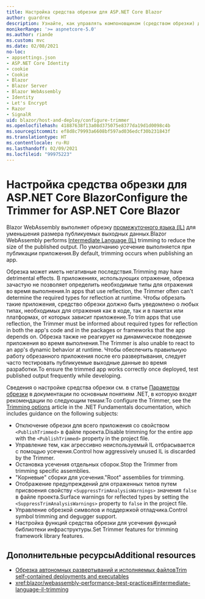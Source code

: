 ```yaml
---
title: Настройка средства обрезки для ASP.NET Core Blazor
author: guardrex
description: Узнайте, как управлять компоновщиком (средством обрезки) для промежуточного языка (IL) при сборке приложения Blazor.
monikerRange: '>= aspnetcore-5.0'
ms.author: riande
ms.custom: mvc
ms.date: 02/08/2021
no-loc:
- appsettings.json
- ASP.NET Core Identity
- cookie
- Cookie
- Blazor
- Blazor Server
- Blazor WebAssembly
- Identity
- Let's Encrypt
- Razor
- SignalR
uid: blazor/host-and-deploy/configure-trimmer
ms.openlocfilehash: 41887638f13a08d375075e8377da19d1d0098c4b
ms.sourcegitcommit: ef8d8c79993a6608bf597ad036edcf30b231843f
ms.translationtype: HT
ms.contentlocale: ru-RU
ms.lasthandoff: 02/09/2021
ms.locfileid: "99975223"
---
```

# <a name="configure-the-trimmer-for-aspnet-core-blazor"></a><span data-ttu-id="1aede-103">Настройка средства обрезки для ASP.NET Core Blazor</span><span class="sxs-lookup"><span data-stu-id="1aede-103">Configure the Trimmer for ASP.NET Core Blazor</span></span>

<span data-ttu-id="1aede-104">Blazor WebAssembly выполняет обрезку [промежуточного языка (IL)](/dotnet/standard/managed-code#intermediate-language--execution) для уменьшения размера публикуемых выходных данных.</span><span class="sxs-lookup"><span data-stu-id="1aede-104">Blazor WebAssembly performs [Intermediate Language (IL)](/dotnet/standard/managed-code#intermediate-language--execution) trimming to reduce the size of the published output.</span></span> <span data-ttu-id="1aede-105">По умолчанию усечение выполняется при публикации приложения.</span><span class="sxs-lookup"><span data-stu-id="1aede-105">By default, trimming occurs when publishing an app.</span></span>

<span data-ttu-id="1aede-106">Обрезка может иметь негативные последствия.</span><span class="sxs-lookup"><span data-stu-id="1aede-106">Trimming may have detrimental effects.</span></span> <span data-ttu-id="1aede-107">В приложениях, использующих отражение, обрезка зачастую не позволяет определить необходимые типы для отражения во время выполнения.</span><span class="sxs-lookup"><span data-stu-id="1aede-107">In apps that use reflection, the Trimmer often can't determine the required types for reflection at runtime.</span></span> <span data-ttu-id="1aede-108">Чтобы обрезать такие приложения, средство обрезки должно быть уведомлено о любых типах, необходимых для отражения как в коде, так и в пакетах или платформах, от которых зависит приложение.</span><span class="sxs-lookup"><span data-stu-id="1aede-108">To trim apps that use reflection, the Trimmer must be informed about required types for reflection in both the app's code and in the packages or frameworks that the app depends on.</span></span> <span data-ttu-id="1aede-109">Обрезка также не реагирует на динамическое поведение приложения во время выполнения.</span><span class="sxs-lookup"><span data-stu-id="1aede-109">The Trimmer is also unable to react to an app's dynamic behavior at runtime.</span></span> <span data-ttu-id="1aede-110">Чтобы обеспечить правильную работу обрезанного приложения после его развертывания, следует часто тестировать публикуемые выходные данные во время разработки.</span><span class="sxs-lookup"><span data-stu-id="1aede-110">To ensure the trimmed app works correctly once deployed, test published output frequently while developing.</span></span>

<span data-ttu-id="1aede-111">Сведения о настройке средства обрезки см. в статье [Параметры обрезки](/dotnet/core/deploying/trimming-options) в документации по основным понятиям .NET, в которую входят рекомендации по следующим темам:</span><span class="sxs-lookup"><span data-stu-id="1aede-111">To configure the Trimmer, see the [Trimming options](/dotnet/core/deploying/trimming-options) article in the .NET Fundamentals documentation, which includes guidance on the following subjects:</span></span>

* <span data-ttu-id="1aede-112">Отключение обрезки для всего приложения со свойством `<PublishTrimmed>` в файле проекта.</span><span class="sxs-lookup"><span data-stu-id="1aede-112">Disable trimming for the entire app with the `<PublishTrimmed>` property in the project file.</span></span>
* <span data-ttu-id="1aede-113">Управление тем, как агрессивно неиспользуемый IL отбрасывается с помощью усечения.</span><span class="sxs-lookup"><span data-stu-id="1aede-113">Control how aggressively unused IL is discarded by the Trimmer.</span></span>
* <span data-ttu-id="1aede-114">Остановка усечения отдельных сборок.</span><span class="sxs-lookup"><span data-stu-id="1aede-114">Stop the Trimmer from trimming specific assemblies.</span></span>
* <span data-ttu-id="1aede-115">"Корневые" сборки для усечения.</span><span class="sxs-lookup"><span data-stu-id="1aede-115">"Root" assemblies for trimming.</span></span>
* <span data-ttu-id="1aede-116">Отображение предупреждений для отраженных типов путем присвоения свойству `<SuppressTrimAnalysisWarnings>` значения `false` в файле проекта.</span><span class="sxs-lookup"><span data-stu-id="1aede-116">Surface warnings for reflected types by setting the `<SuppressTrimAnalysisWarnings>` property to `false` in the project file.</span></span>
* <span data-ttu-id="1aede-117">Управление обрезкой символов и поддержкой отладчика.</span><span class="sxs-lookup"><span data-stu-id="1aede-117">Control symbol trimming and degugger support.</span></span>
* <span data-ttu-id="1aede-118">Настройка функций средства обрезки для усечения функций библиотеки инфраструктуры.</span><span class="sxs-lookup"><span data-stu-id="1aede-118">Set Trimmer features for trimming framework library features.</span></span>

## <a name="additional-resources"></a><span data-ttu-id="1aede-119">Дополнительные ресурсы</span><span class="sxs-lookup"><span data-stu-id="1aede-119">Additional resources</span></span>

* [<span data-ttu-id="1aede-120">Обрезка автономных развертываний и исполняемых файлов</span><span class="sxs-lookup"><span data-stu-id="1aede-120">Trim self-contained deployments and executables</span></span>](/dotnet/core/deploying/trim-self-contained)
* <xref:blazor/webassembly-performance-best-practices#intermediate-language-il-trimming>
